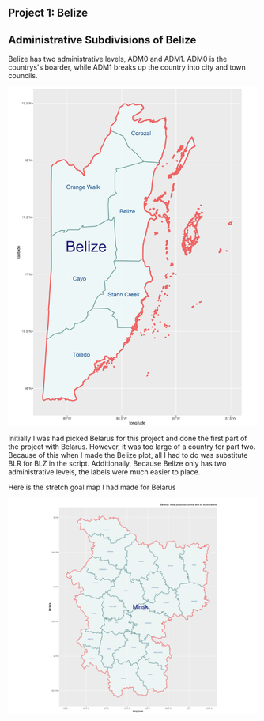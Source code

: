 ## Project 1: Belize

## Administrative Subdivisions of Belize

Belize has two administrative levels, ADM0 and ADM1. ADM0 is the countrys's boarder, while ADM1 breaks up the country into city and town councils.

![belize](BLZ_3.png)

Initially I was had picked Belarus for this project and done the first part of the project with Belarus. However, it was too large of a country for part two. Because of this when I made the Belize plot, all I had to do was substitute BLR for BLZ in the script. Additionally, Because Belize only has two administrative levels, the labels were much easier to place.

Here is the stretch goal map I had made for Belarus

![belarus stretch](BLR_stretch.png)


